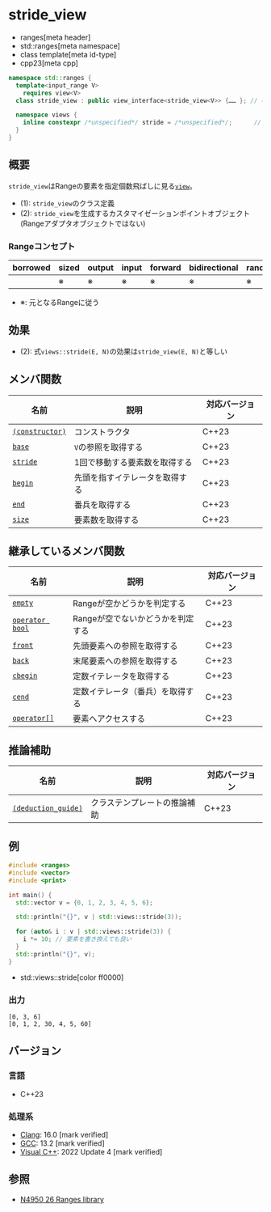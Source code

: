 # stride_view
* ranges[meta header]
* std::ranges[meta namespace]
* class template[meta id-type]
* cpp23[meta cpp]

```cpp
namespace std::ranges {
  template<input_range V>
    requires view<V>
  class stride_view : public view_interface<stride_view<V>> {…… }; // (1)

  namespace views {
    inline constexpr /*unspecified*/ stride = /*unspecified*/;      // (2)
  }
}
```

## 概要

`stride_view`はRangeの要素を指定個数飛ばしに見る[`view`](view.md)。

- (1): `stride_view`のクラス定義
- (2): `stride_view`を生成するカスタマイゼーションポイントオブジェクト(Rangeアダプタオブジェクトではない)

### Rangeコンセプト

| borrowed | sized | output | input | forward | bidirectional | random_access | contiguous | common | viewable | view |
|----------|-------|--------|-------|---------|---------------|---------------|------------|--------|----------|------|
|          | ※    | ※     | ※    | ※      | ※            | ※            |            | ※     | ○       | ○   |

- ※: 元となるRangeに従う

## 効果

- (2): 式`views::stride(E, N)`の効果は`stride_view(E, N)`と等しい

## メンバ関数

| 名前                                             | 説明                             | 対応バージョン |
|--------------------------------------------------|----------------------------------|----------------|
| [`(constructor)`](stride_view/op_constructor.md) | コンストラクタ                   | C++23          |
| [`base`](stride_view/base.md)                    | `V`の参照を取得する              | C++23          |
| [`stride`](stride_view/stride.md)                | 1回で移動する要素数を取得する    | C++23          |
| [`begin`](stride_view/begin.md)                  | 先頭を指すイテレータを取得する   | C++23          |
| [`end`](stride_view/end.md)                      | 番兵を取得する                   | C++23          |
| [`size`](stride_view/size.md)                    | 要素数を取得する                 | C++23          |

## 継承しているメンバ関数

| 名前                                         | 説明                              | 対応バージョン |
|----------------------------------------------|-----------------------------------|----------------|
| [`empty`](view_interface/empty.md)           | Rangeが空かどうかを判定する       | C++23          |
| [`operator bool`](view_interface/op_bool.md) | Rangeが空でないかどうかを判定する | C++23          |
| [`front`](view_interface/front.md)           | 先頭要素への参照を取得する        | C++23          |
| [`back`](view_interface/back.md)             | 末尾要素への参照を取得する        | C++23          |
| [`cbegin`](view_interface/cbegin.md)         | 定数イテレータを取得する          | C++23          |
| [`cend`](view_interface/cend.md)             | 定数イテレータ（番兵）を取得する  | C++23          |
| [`operator[]`](view_interface/op_at.md)      | 要素へアクセスする                | C++23          |

## 推論補助

| 名前                                                  | 説明                         | 対応バージョン |
|-------------------------------------------------------|------------------------------|----------------|
| [`(deduction_guide)`](stride_view/op_deduction_guide.md) | クラステンプレートの推論補助 | C++23          |

## 例
```cpp example
#include <ranges>
#include <vector>
#include <print>

int main() {
  std::vector v = {0, 1, 2, 3, 4, 5, 6};

  std::println("{}", v | std::views::stride(3));

  for (auto& i : v | std::views::stride(3)) {
    i *= 10; // 要素を書き換えても良い
  }
  std::println("{}", v);
}
```
* std::views::stride[color ff0000]

### 出力
```
[0, 3, 6]
[0, 1, 2, 30, 4, 5, 60]
```

## バージョン
### 言語
- C++23

### 処理系
- [Clang](/implementation.md#clang): 16.0 [mark verified]
- [GCC](/implementation.md#gcc): 13.2 [mark verified]
- [Visual C++](/implementation.md#visual_cpp): 2022 Update 4 [mark verified]

## 参照
- [N4950 26 Ranges library](https://timsong-cpp.github.io/cppwp/n4950/ranges)
